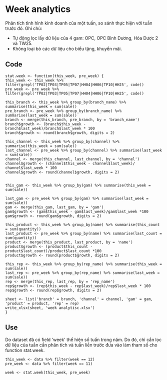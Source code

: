 # Week analytics
Phân tích tình hình kinh doanh của một tuần, so sánh thực hiện với tuần trước đó.
Ghi chú:
- Tự động lọc lấy dữ liệu của 4 gam: OPC, OPC Bình Dương, Hóa Dược 2 và TW25.
- Không loại bỏ các dữ liệu cho biếu tặng, khuyến mãi.

## Code

```
stat.week <- function(this_week, pre_week) {
this_week <- this_week %>% filter(grepl('TP02|TP03|TP05|TP07|HH04|HH06|TP10|HH25', code))
pre_week <- pre_week %>% filter(grepl('TP02|TP03|TP05|TP07|HH04|HH06|TP10|HH25', code))

this_branch <- this_week %>% group_by(branch_name) %>% summarise(this_week = sum(sale))
pre_branch <- pre_week %>% group_by(branch_name) %>% summarise(last_week = sum(sale))
branch <- merge(this_branch, pre_branch, by = 'branch_name')
branch$growth <- (branch$this_week - branch$last_week)/branch$last_week * 100
branch$growth <- round(branch$growth, digits = 2)

this_channel <- this_week %>% group_by(channel) %>% summarise(this_week = sum(sale))
last_channel <- pre_week %>% group_by(channel) %>% summarise(last_week = sum(sale))
channel <- merge(this_channel, last_channel, by = 'channel')
channel$growth <- (channel$this_week - channel$last_week)/ channel$last_week * 100
channel$growth <- round(channel$growth, digits = 2)


this_gam <- this_week %>% group_by(gam) %>% summarise(this_week = sum(sale))

last_gam <- pre_week %>% group_by(gam) %>% summarise(last_week = sum(sale))
gam <- merge(this_gam, last_gam, by = 'gam')
gam$growth <- (gam$this_week - gam$last_week)/gam$last_week *100
gam$growth <- round(gam$growth, digits = 2)

this_product <- this_week %>% group_by(name) %>% summarise(this_count = sum(quantity))
last_product <- pre_week %>% group_by(name) %>% summarise(last_count = sum(quantity))
product <- merge(this_product, last_product, by = 'name')
product$growth <- (product$this_count - product$last_count)/product$last_count *100
product$growth <- round(product$growth, digits = 2)

this_rep <- this_week %>% group_by(rep_name) %>% summarise(this_week = sum(sale))
last_rep <- pre_week %>% group_by(rep_name) %>% summarise(last_week = sum(sale))
rep <- merge(this_rep, last_rep, by = 'rep_name')
rep$growth <- (rep$this_week - rep$last_week)/rep$last_week * 100
rep$growth <- round(rep$growth, digits = 2)

sheet <- list('branch' = branch, 'channel' = channel, 'gam' = gam, 'product' = product, 'rep' = rep)
write_xlsx(sheet, 'week analytisc.xlsx')
}
```

## Use
Do dataset đã có field 'week' thể hiện số tuần trong năm. Do đó, chỉ cần lọc dữ liệu của tuần cần phân tích và tuần liền trước
đưa vào làm tham số cho function stat.week.

```
this_week <- data %>% filter(week == 12)
pre_week <- data %>% filter(week == 11)

week <- stat.week(this_week, pre_week)
```
